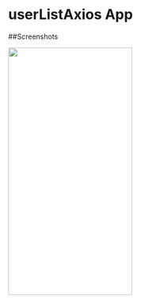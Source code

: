 # userListAxios App
##Screenshots

<img src="https://user-images.githubusercontent.com/99422185/222235581-77d6a62f-4233-458b-a8ba-316620a4063a.png" width="250" height="500"/>
